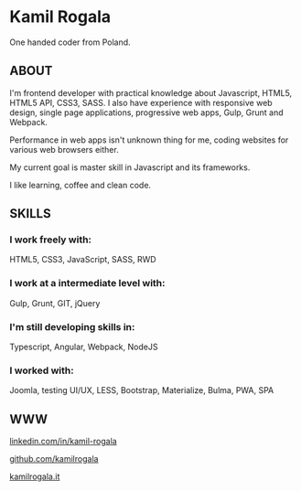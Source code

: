 # Kamil Rogala
One handed coder from Poland.

## ABOUT
I'm frontend developer with practical knowledge about Javascript, HTML5, HTML5 API, CSS3, SASS. I also have experience with responsive web design, single page applications, progressive web apps, Gulp, Grunt and Webpack.

Performance in web apps isn't unknown thing for me, coding websites for various web browsers either.

My current goal is master skill in Javascript and its frameworks.

I like learning, coffee and clean code.

## SKILLS
### I work freely with:
HTML5, CSS3, JavaScript, SASS, RWD
### I work at a intermediate level with:
Gulp, Grunt, GIT, jQuery
### I'm still developing skills in:
Typescript, Angular, Webpack, NodeJS
### I worked with:
Joomla, testing UI/UX, LESS, Bootstrap, Materialize, Bulma, PWA, SPA

## WWW
[linkedin.com/in/kamil-rogala](https://linkedin.com/in/kamil-rogala)

[github.com/kamilrogala](https://github.com/kamilrogala)

[kamilrogala.it](https://kamilrogala.it)
